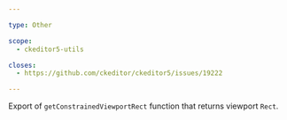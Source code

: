 ```yaml
---

type: Other

scope:
  - ckeditor5-utils

closes:
  - https://github.com/ckeditor/ckeditor5/issues/19222

---
```


Export of `getConstrainedViewportRect` function that returns viewport `Rect`.
